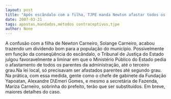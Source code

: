 ```yaml
---
layout: post
title: "Após escândalo com a filha, TJPE manda Newton afastar todos os parentes. Decisão saiu agorinha"
date: 2007-03-21
tags: apostas,mandados,métodos contraceptivos,tjpe
author: None
---
```

A confusão com a filha de Newton Carneiro, Solange Carneiro, acabou trazendo um dividendo bom para a população do município.
Possivelmente em função da conseqüência do escândalo, o Tribunal de Justiça do Estado julgou favoravelmente a liminar em que o Ministério Público do Estado pedia o afastamento de todos os parentes da administração, até o terceiro grau.Na lei local, só precisavam ser afastados parentes até segundo grau.
Na prática, com essa medida, gente como o chefe de gabinete da Fundação Yapoatan, Alexandre D\Emeri Gomes, e mesmo a secretária de Fazenda, Mariza Carneiro, sobrinha do prefeito, terão que ser substituídos.
Em breve, maiores detalhes do caso. 